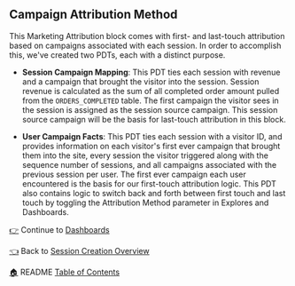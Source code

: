 ## Campaign Attribution Method

This Marketing Attribution block comes with first- and last-touch attribution based on campaigns associated with each session. In order to accomplish this, we've created two PDTs, each with a distinct purpose.

* **Session Campaign Mapping**:
This PDT ties each session with revenue and a campaign that brought the visitor into the session. Session revenue is calculated as the sum of all completed order amount pulled from the `ORDERS_COMPLETED` table. The first campaign the visitor sees in the session is assigned as the session source campaign. This session source campaign will be the basis for last-touch attribution in this block.

* **User Campaign Facts**:
This PDT ties each session with a visitor ID, and provides information on each visitor's first ever campaign that brought them into the site, every session the visitor triggered along with the sequence number of sessions, and all campaigns associated with the previous session per user. The first ever campaign each user encountered is the basis for our first-touch attribution logic. This PDT also contains logic to switch back and forth between first touch and last touch by toggling the Attribution Method parameter in Explores and Dashboards.


[:point_right:](_9_dashboards.md) Continue to [Dashboards](_9_dashboards.md)

[:point_left:](_7_session_creation_overview.md) Back to [Session Creation Overview](_7_session_creation_overview.md)

[:house:](README.md) README [Table of Contents](README.md)
